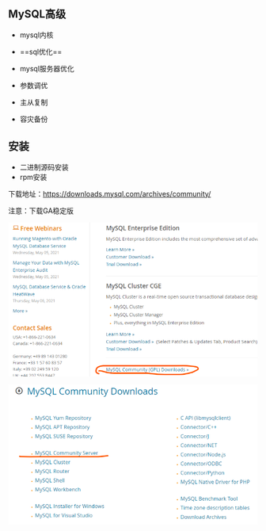 ## MySQL高级

- mysql内核

- ==sql优化==

- mysql服务器优化

- 参数调优

- 主从复制

- 容灾备份



## 安装

- 二进制源码安装
- rpm安装

下载地址：https://downloads.mysql.com/archives/community/    

注意：下载GA稳定版

![image-20210429214116123](image/image-20210429214116123.png)

![image-20210429214146943](image/image-20210429214146943.png)

